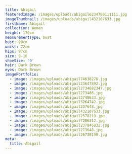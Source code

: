 ```yaml
---
title: Abigail
featuredImage: /images/uploads/abigail6234789111111.jpg
imageThumbnail: /images/uploads/abigail432187633.jpg
firstName: Abigail
collection: Women
height: 176cm
measurementType: bust
bust: 89cm
waist: 72cm
hips: 97cm
size: 8-10
shoeSize: '9'
hair: Dark Brown
eyes: Dark Brown
imagePortfolio:
  - image: /images/uploads/abigail74638276.jpg
  - image: /images/uploads/abigail23647892.jpg
  - image: /images/uploads/abigail2734682347.jpg
  - image: /images/uploads/abigail273486.jpg
  - image: /images/uploads/abigail2748633.jpg
  - image: /images/uploads/abigail3264742.jpg
  - image: /images/uploads/abigail237648.jpg
  - image: /images/uploads/abigail432187633.jpg
  - image: /images/uploads/abigail2378219.jpg
  - image: /images/uploads/abigail7286312.jpg
  - image: /images/uploads/abigail237846832.jpg
  - image: /images/uploads/abigail273648.jpg
  - image: /images/uploads/abigail26738190.jpg
meta:
  title: Abigail
---
```


